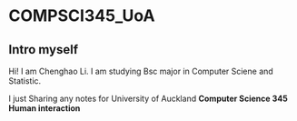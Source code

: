 # COMPSCI345_UoA

## Intro myself
Hi! 
I am Chenghao Li. I am studying Bsc major in Computer Sciene and Statistic. 

I just Sharing any notes for University of Auckland **Computer Science 345 Human interaction**
